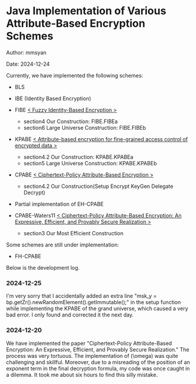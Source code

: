 # Java Implementation of Various Attribute-Based Encryption Schemes

Author:  mmsyan

Date: 2024-12-24

Currently, we have implemented the following schemes:

- BLS 
- IBE (Identity Based Encryption)


- FIBE [< Fuzzy Identity-Based Encryption >](https://link.springer.com/chapter/10.1007/11426639_27)
  - section4 Our Construction: FIBE.FIBEa
  - section6 Large Universe Construction: FIBE.FIBEb


- KPABE [< Attribute-based encryption for fine-grained access control of encrypted data >](https://dl.acm.org/doi/10.1145/1180405.1180418)
  - section4.2 Our Construction: KPABE.KPABEa
  - section5 Large Universe Construction: KPABE.KPABEb
  

- CPABE [< Ciphertext-Policy Attribute-Based Encryption >](https://ieeexplore.ieee.org/document/4223236)
  - section4.2 Our Construction(Setup Encrypt KeyGen Delegate Decrypt)


- Partial implementation of EH-CPABE


- CPABE-Waters11 [< Ciphertext-Policy Attribute-Based Encryption: An Expressive, Efficient, and Provably Secure Realization >](https://link.springer.com/chapter/10.1007/978-3-642-19379-8_4)
  - section3 Our Most Efficient Construction


Some schemes are still under implementation:
- FH-CPABE



Below is the development log.

### 2024-12-25
I'm very sorry that I accidentally added an extra line "msk_y = bp.getZr().newRandomElement().getImmutable();" in the setup function while implementing the KPABE of the grand universe, which caused a very bad error. I only found and corrected it the next day.

### 2024-12-20
We have implemented the paper "Ciphertext-Policy Attribute-Based Encryption: An Expressive, Efficient, and Provably Secure Realization." The process was very tortuous. The implementation of \(\omega\) was quite challenging and skillful. Moreover, due to a misreading of the position of an exponent term in the final decryption formula, my code was once caught in a dilemma. It took me about six hours to find this silly mistake.


